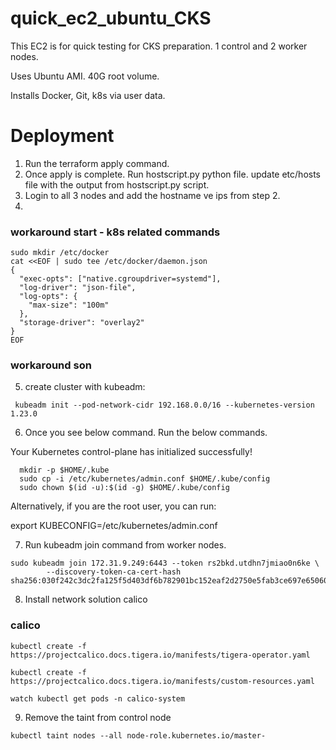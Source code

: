 # quick_ec2_ubuntu_CKS

This EC2 is for quick testing for CKS preparation. 1 control and 2 worker nodes. 

Uses Ubuntu AMI. 40G root volume.

Installs Docker, Git, k8s via user data.

# Deployment

1. Run the terraform apply command.
2. Once apply is complete. Run  hostscript.py python file. update etc/hosts file with the output from hostscript.py script.
3. Login to all 3 nodes and add the hostname ve ips from step 2.
4. 
### workaround start - k8s related commands
```
sudo mkdir /etc/docker
cat <<EOF | sudo tee /etc/docker/daemon.json
{
  "exec-opts": ["native.cgroupdriver=systemd"],
  "log-driver": "json-file",
  "log-opts": {
    "max-size": "100m"
  },
  "storage-driver": "overlay2"
}
EOF
```
### workaround son

5. create cluster with kubeadm:

```
 kubeadm init --pod-network-cidr 192.168.0.0/16 --kubernetes-version 1.23.0
 ```

6. Once you see below command. Run the below commands.

Your Kubernetes control-plane has initialized successfully!
```
  mkdir -p $HOME/.kube
  sudo cp -i /etc/kubernetes/admin.conf $HOME/.kube/config
  sudo chown $(id -u):$(id -g) $HOME/.kube/config
```
Alternatively, if you are the root user, you can run:

  export KUBECONFIG=/etc/kubernetes/admin.conf

7. Run kubeadm join command from worker nodes.
```
sudo kubeadm join 172.31.9.249:6443 --token rs2bkd.utdhn7jmiao0n6ke \
        --discovery-token-ca-cert-hash sha256:030f242c3dc2fa125f5d403df6b782901bc152eaf2d2750e5fab3ce697e65060

```

8. Install network solution calico
### calico
```
kubectl create -f https://projectcalico.docs.tigera.io/manifests/tigera-operator.yaml

kubectl create -f https://projectcalico.docs.tigera.io/manifests/custom-resources.yaml

watch kubectl get pods -n calico-system
```
9. Remove the taint from control node
```
kubectl taint nodes --all node-role.kubernetes.io/master-
```

